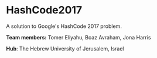 # HashCode2017

A solution to Google's HashCode 2017 problem.

**Team members:** Tomer Eliyahu, Boaz Avraham, Jona Harris

**Hub**: The Hebrew University of Jerusalem, Israel
